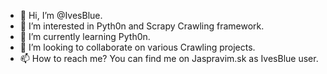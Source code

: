 - 👋 Hi, I’m @IvesBlue.
- 👀 I’m interested in Pyth0n and Scrapy Crawling framework.
- 🌱 I’m currently learning Pyth0n.
- 💞️ I’m looking to collaborate on various Crawling projects.
- 📫 How to reach me? You can find me on Jaspravim.sk as IvesBlue user.

<!---
IvesBlue/IvesBlue is a ✨ special ✨ repository because its `README.md` (this file) appears on your GitHub profile.
You can click the Preview link to take a look at your changes.
--->
